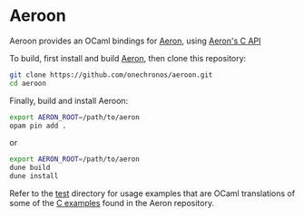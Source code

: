 # Aeroon

Aeroon provides an OCaml bindings for
[Aeron](https://github.com/real-logic/aeron), using [Aeron's C
API](https://github.com/real-logic/aeron/blob/master/aeron-client/src/main/c/aeronc.h)

To build, first install and build [Aeron](https://github.com/real-logic/aeron), then 
clone this repository:
```sh
git clone https://github.com/onechronos/aeroon.git
cd aeroon
```
Finally, build and install Aeroon:
```sh
export AERON_ROOT=/path/to/aeron
opam pin add .
```
or
```sh
export AERON_ROOT=/path/to/aeron
dune build
dune install
```

Refer to the [test](https://github.com/onechronos/aeroon/tree/master/test)
directory for usage examples that are OCaml translations of some of
the
[C examples](https://github.com/real-logic/aeron/tree/master/aeron-samples/src/main/c)
found in the Aeron repository.

